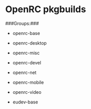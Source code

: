 OpenRC pkgbuilds
=========

###Groups:###

* openrc-base
* openrc-desktop
* openrc-misc
* openrc-devel
* openrc-net
* openrc-mobile
* openrc-video

* eudev-base
